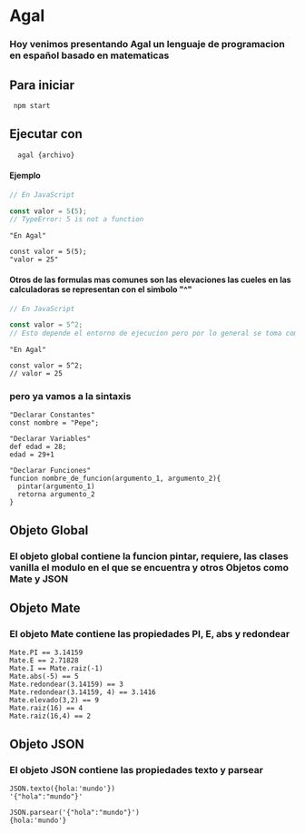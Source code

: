 # Agal
### Hoy venimos presentando **Agal** un lenguaje de programacion en español basado en matematicas

## Para iniciar

```sh
 npm start
```
## Ejecutar con
```sh
  agal {archivo}
```

#### Ejemplo
```js
// En JavaScript

const valor = 5(5);
// TypeError: 5 is not a function
```
```agal
"En Agal"

const valor = 5(5);
"valor = 25"
```

#### Otros de las formulas mas comunes son las elevaciones las cueles en las calculadoras se representan con el simbolo "^"
```js
// En JavaScript

const valor = 5^2;
// Esto depende el entorno de ejecucion pero por lo general se toma como suma dejando un 7 como resultado
```
```agal
"En Agal"

const valor = 5^2;
// valor = 25
```

### pero ya vamos a la sintaxis

```agal
"Declarar Constantes"
const nombre = "Pepe";

"Declarar Variables"
def edad = 28;
edad = 29+1

"Declarar Funciones"
funcion nombre_de_funcion(argumento_1, argumento_2){
  pintar(argumento_1)
  retorna argumento_2
}
```

## Objeto Global
### El objeto global contiene la funcion pintar, requiere, las clases vanilla el modulo en el que se encuentra y otros Objetos como Mate y JSON

## Objeto Mate
### El objeto Mate contiene las propiedades PI, E, abs y redondear
```agal
Mate.PI == 3.14159
Mate.E == 2.71828
Mate.I == Mate.raiz(-1)
Mate.abs(-5) == 5
Mate.redondear(3.14159) == 3
Mate.redondear(3.14159, 4) == 3.1416
Mate.elevado(3,2) == 9
Mate.raiz(16) == 4
Mate.raiz(16,4) == 2
```

## Objeto JSON
### El objeto JSON contiene las propiedades texto y parsear
```agal
JSON.texto({hola:'mundo'})
'{"hola":"mundo"}'

JSON.parsear('{"hola":"mundo"}')
{hola:'mundo'}
```
